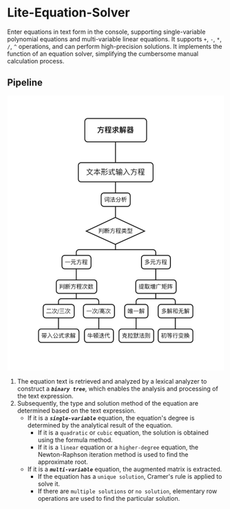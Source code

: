 # Lite-Equation-Solver

Enter equations in text form in the console, supporting single-variable polynomial equations and multi-variable linear equations. It supports `+`, `-`, `*`, `/`, `^`  operations, and can perform high-precision solutions. It implements the function of an equation solver, simplifying the cumbersome manual calculation process.

## Pipeline
![](./asserts/pipeline.png)
 
1. The equation text is retrieved and analyzed by a lexical analyzer to construct a ***`binary tree`***, which enables the analysis and processing of the text expression. 
2. Subsequently, the type and solution method of the equation are determined based on the text expression.
    - If it is a ***`single-variable`*** equation, the equation's degree is determined by the analytical result of the equation.
        - If it is a `quadratic` or `cubic` equation, the solution is obtained using the formula method.
        - If it is a `linear` equation or a `higher-degree` equation, the Newton-Raphson iteration method is used to find the approximate root.
    - If it is a ***`multi-variable`*** equation, the augmented matrix is extracted.
        - If the equation has a `unique solution`, Cramer's rule is applied to solve it.
        - If there are `multiple solutions` or `no solution`, elementary row operations are used to find the particular solution.
